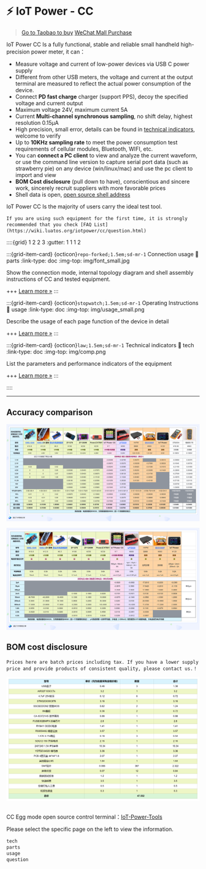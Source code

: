 # ⚡ IoT Power - CC

> [Go to Taobao to buy](https://item.taobao.com/item.htm?id=718378448520)
> [WeChat Mall Purchase](https://appc6kjfor22343.h5.xiaoeknow.com/v1/goods/goods_detail/SPU_ENT_1678672270GckvYWaVoUuX4)

IoT Power CC Is a fully functional, stable and reliable small handheld high-precision power meter, it can：

- Measure voltage and current of low-power devices via USB C power supply
- Different from other USB meters, the voltage and current at the output terminal are measured to reflect the actual power consumption of the device.
- Connect **PD fast charge** charger (support PPS), decoy the specified voltage and current output
- Maximum voltage 24V, maximum current 5A
- Current **Multi-channel synchronous sampling**, no shift delay, highest resolution 0.15μA
- High precision, small error, details can be found in [technical indicators](https://wiki.luatos.org/iotpower/cc/tech.html), welcome to verify
- Up to **10KHz sampling rate** to meet the power consumption test requirements of cellular modules, Bluetooth, WIFI, etc.
- You can **connect a PC client** to view and analyze the current waveform, or use the command line version to capture serial port data (such as strawberry pie) on any device (win/linux/mac) and use the pc client to import and view
- **BOM Cost disclosure** (pull down to have), conscientious and sincere work, sincerely recruit suppliers with more favorable prices
- Shell data is open, [open source shell address](https://cdn.openluat-luatcommunity.openluat.com/attachment/20230515082541036_%E5%A4%96%E5%A3%B3%E8%B5%84%E6%96%99%E6%9B%B4%E6%96%B0.zip)

IoT Power CC Is the majority of users carry the ideal test tool.

```{note}
If you are using such equipment for the first time, it is strongly recommended that you check [FAQ List](https://wiki.luatos.org/iotpower/cc/question.html)
```

::::{grid} 1 2 2 3
:gutter: 1 1 1 2

:::{grid-item-card} {octicon}`repo-forked;1.5em;sd-mr-1` Connection usage
:link: parts
:link-type: doc
:img-top: img/font_small.jpg

Show the connection mode, internal topology diagram and shell assembly instructions of CC and tested equipment.

+++
[Learn more »](parts)
:::

:::{grid-item-card} {octicon}`stopwatch;1.5em;sd-mr-1` Operating Instructions
:link: usage
:link-type: doc
:img-top: img/usage_small.png

Describe the usage of each page function of the device in detail

+++
[Learn more »](usage)
:::

:::{grid-item-card} {octicon}`law;1.5em;sd-mr-1` Technical indicators
:link: tech
:link-type: doc
:img-top: img/comp.png

List the parameters and performance indicators of the equipment

+++
[Learn more »](tech)
:::

::::

---

## Accuracy comparison

![vtest](img/vtest.png)

![ctest](img/ctest.png)

## BOM cost disclosure

```{note}
Prices here are batch prices including tax. If you have a lower supply price and provide products of consistent quality, please contact us.！
```

![cost](img/cost.png)

```{rubric} More information
```

CC Egg mode open source control terminal：[IoT-Power-Tools](https://github.com/chenxuuu/IoT-Power-Tools)

Please select the specific page on the left to view the information.

```{toctree}
tech
parts
usage
question
```
